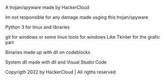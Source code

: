 A trojan/spyware made by HackerCloud 

Im not responsible for any damage made usging this trojan/spyware

Python 3 for linux and libraries

git for windows or some linux tools for windows Like Tkinter for the grafic part

Binaries made up with dll on codeblocks

System dll made with dll and Visual Studio Code

Copyrigth 2022 by HackerCloud | All rigths reserved

